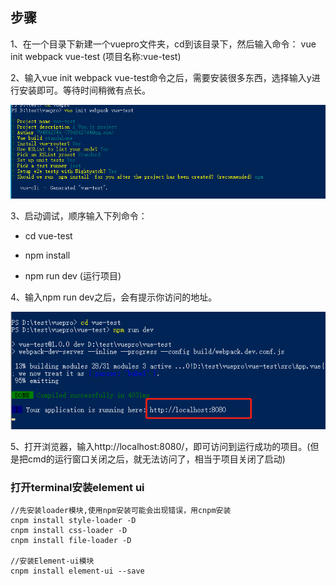 
## 步骤

1、在一个目录下新建一个vuepro文件夹，cd到该目录下，然后输入命令： vue init webpack vue-test   (项目名称:vue-test)

2、输入vue init webpack vue-test命令之后，需要安装很多东西，选择输入y进行安装即可。等待时间稍微有点长。

![](https://github.com/LiangYurong/imageHouse/blob/master/%E5%9B%BE%E7%89%87%E5%BA%93/001.png)

3、启动调试，顺序输入下列命令：

- cd vue-test

- npm install

- npm run dev (运行项目)

4、输入npm run dev之后，会有提示你访问的地址。

![](https://github.com/LiangYurong/imageHouse/blob/master/%E5%9B%BE%E7%89%87%E5%BA%93/002.png)

5、打开浏览器，输入http://localhost:8080/，即可访问到运行成功的项目。(但是把cmd的运行窗口关闭之后，就无法访问了，相当于项目关闭了启动)


### 打开terminal安装element ui

```text
//先安装loader模块,使用npm安装可能会出现错误，用cnpm安装
cnpm install style-loader -D
cnpm install css-loader -D
cnpm install file-loader -D

//安装Element-ui模块
cnpm install element-ui --save
```

### 
